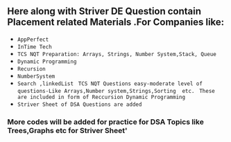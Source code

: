 ## Here along with Striver DE Question contain Placement related Materials .For Companies like:
* `AppPerfect`
* `InTime Tech`
* `TCS NQT Preparation: Arrays, Strings, Number System,Stack, Queue`
* `Dynamic Programming`
* `Recursion`
* `NumberSystem`
* `Search ,linkedList`
` TCS NQT Questions easy-moderate level of questions-Like Arrays,Number system,Strings,Sorting  etc.`
` These are included in form of Reccursion Dynamic Programming`
* `Striver Sheet of DSA Questions are added`
### More codes will be added for practice for DSA Topics like Trees,Graphs etc for Striver Sheet'
